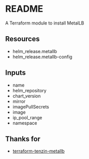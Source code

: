 # README
A Terraform module to install MetalLB 



## Resources

* helm_release.metallb
* helm_release.metallb-config

## Inputs

* name
* helm_repository
* chart_version
* mirror
* imagePullSecrets
* image
* ip_pool_range
* namespace

## Thanks for

* [terraform-tenzin-metallb](https://github.com/tenzin-io/terraform-tenzin-metallb)